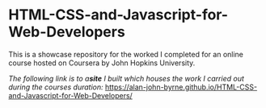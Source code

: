 # HTML-CSS-and-Javascript-for-Web-Developers
This is a showcase repository for the worked I completed for an online course
hosted on Coursera by John Hopkins University.

*The following link is to a**site** I built which houses the work I carried out during the courses
duration:*  https://alan-john-byrne.github.io/HTML-CSS-and-Javascript-for-Web-Developers/
